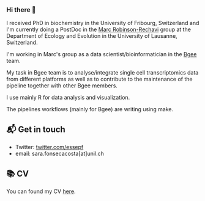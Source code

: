 ### Hi there 👋

I received PhD in biochemistry in the University of Fribourg, Switzerland and I'm currently doing a PostDoc in the [Marc Robinson-Rechavi](https://www.unil.ch/dee/en/home/menuinst/people/group-leaders/prof-marc-robinson-rechavi.html) group at the Department of Ecology and Evolution in the University of Lausanne, Switzerland.

I'm working in Marc's group as a data scientist/bioinformatician in the [Bgee](https://bgee.org) team.

My task in Bgee team is to analyse/integrate single cell transcriptomics data from different platforms as well as to contribute to the maintenance of the pipeline together with other Bgee members.

I use mainly R for data analysis and visualization.

The pipelines workflows (mainly for Bgee) are writing using make. 

## 📬 Get in touch

- Twitter: [twitter.com/essepf](https://twitter.com/essepf)
- email: sara.fonsecacosta[at]unil.ch

## 📚 CV

You can found my CV [here](https://github.com/SFonsecaCosta/SFonsecaCosta/blob/master/CV.pdf).
